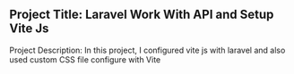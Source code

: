 <h2>Project Title: Laravel Work With API and Setup Vite Js</h2>

<p>Project Description: In this project, I configured vite js with laravel and also used custom CSS file configure with Vite</p>
